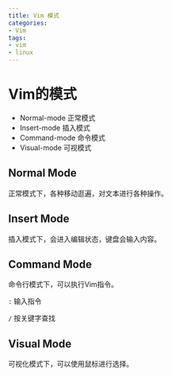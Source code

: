 ```yaml
---
title: Vim 模式
categories:
- Vim
tags:
- vim
- linux
---
```


# Vim的模式

- Normal-mode 正常模式
- Insert-mode 插入模式
- Command-mode 命令模式
- Visual-mode 可视模式

## Normal Mode

正常模式下，各种移动逛遍，对文本进行各种操作。

## Insert Mode

插入模式下，会进入编辑状态，键盘会输入内容。

## Command Mode

命令行模式下，可以执行Vim指令。

`:` 输入指令

`/` 按关键字查找

## Visual Mode

可视化模式下，可以使用鼠标进行选择。

